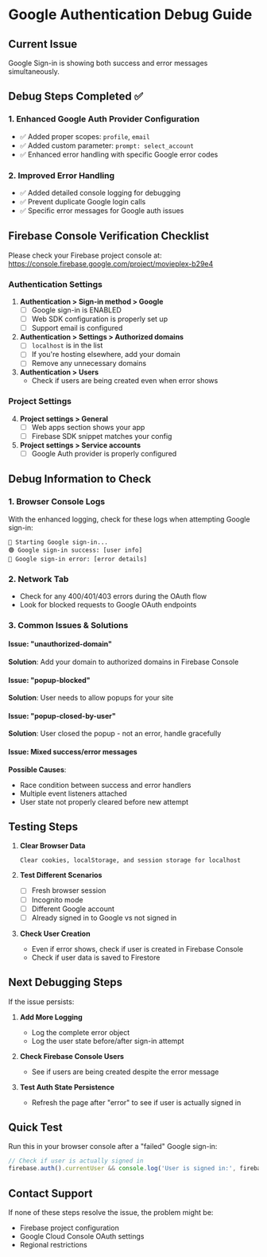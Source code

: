# Google Authentication Debug Guide

## Current Issue
Google Sign-in is showing both success and error messages simultaneously.

## Debug Steps Completed ✅

### 1. Enhanced Google Auth Provider Configuration
- ✅ Added proper scopes: `profile`, `email`
- ✅ Added custom parameter: `prompt: select_account`
- ✅ Enhanced error handling with specific Google error codes

### 2. Improved Error Handling
- ✅ Added detailed console logging for debugging
- ✅ Prevent duplicate Google login calls
- ✅ Specific error messages for Google auth issues

## Firebase Console Verification Checklist

Please check your Firebase project console at: https://console.firebase.google.com/project/movieplex-b29e4

### Authentication Settings
1. **Authentication > Sign-in method > Google**
   - [ ] Google sign-in is ENABLED
   - [ ] Web SDK configuration is properly set up
   - [ ] Support email is configured

2. **Authentication > Settings > Authorized domains**
   - [ ] `localhost` is in the list
   - [ ] If you're hosting elsewhere, add your domain
   - [ ] Remove any unnecessary domains

3. **Authentication > Users**
   - Check if users are being created even when error shows

### Project Settings
4. **Project settings > General**
   - [ ] Web apps section shows your app
   - [ ] Firebase SDK snippet matches your config

5. **Project settings > Service accounts**
   - [ ] Google Auth provider is properly configured

## Debug Information to Check

### 1. Browser Console Logs
With the enhanced logging, check for these logs when attempting Google sign-in:
```
🔵 Starting Google sign-in...
🟢 Google sign-in success: [user info]
🔴 Google sign-in error: [error details]
```

### 2. Network Tab
- Check for any 400/401/403 errors during the OAuth flow
- Look for blocked requests to Google OAuth endpoints

### 3. Common Issues & Solutions

#### Issue: "unauthorized-domain"
**Solution**: Add your domain to authorized domains in Firebase Console

#### Issue: "popup-blocked"
**Solution**: User needs to allow popups for your site

#### Issue: "popup-closed-by-user"
**Solution**: User closed the popup - not an error, handle gracefully

#### Issue: Mixed success/error messages
**Possible Causes**:
- Race condition between success and error handlers
- Multiple event listeners attached
- User state not properly cleared before new attempt

## Testing Steps

1. **Clear Browser Data**
   ```
   Clear cookies, localStorage, and session storage for localhost
   ```

2. **Test Different Scenarios**
   - [ ] Fresh browser session
   - [ ] Incognito mode
   - [ ] Different Google account
   - [ ] Already signed in to Google vs not signed in

3. **Check User Creation**
   - Even if error shows, check if user is created in Firebase Console
   - Check if user data is saved to Firestore

## Next Debugging Steps

If the issue persists:

1. **Add More Logging**
   - Log the complete error object
   - Log the user state before/after sign-in attempt

2. **Check Firebase Console Users**
   - See if users are being created despite the error message

3. **Test Auth State Persistence**
   - Refresh the page after "error" to see if user is actually signed in

## Quick Test

Run this in your browser console after a "failed" Google sign-in:
```javascript
// Check if user is actually signed in
firebase.auth().currentUser && console.log('User is signed in:', firebase.auth().currentUser.email);
```

## Contact Support

If none of these steps resolve the issue, the problem might be:
- Firebase project configuration
- Google Cloud Console OAuth settings
- Regional restrictions
